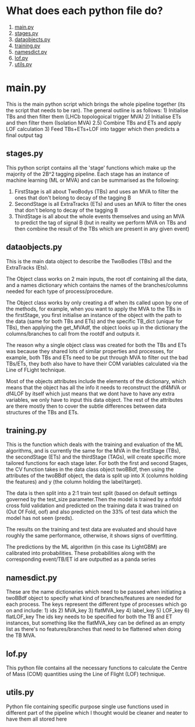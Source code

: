 # What does each python file do?
1. [main.py](#main.py)
2. [stages.py](#stages.py)
3. [dataobjects.py](#dataobjects.py)
4. [training.py](#training.py)
5. [namesdict.py](#namesdict.py)
6. [lof.py](#lof.py)
7. [utils.py](#utils.py)

# main.py
This is the main python script which brings the whole pipeline together (its the script that needs to be ran). The general outline is as follows:
    1) Initialise TBs and then filter them (LHCb topologoical trigger MVA)
    2) Initialise ETs and then filter them (Isolation MVA)
    2.5) Combine TBs and ETs and apply LOF calculation
    3) Feed TBs+ETs+LOF into tagger which then predicts a final output tag

## stages.py
This python script contains all the 'stage' functions which make up the majority of the 2B^2 tagging pipeline. Each stage has an instance of machine learning (ML or MVA) and can be summarised as the following:
   1) FirstStage is all about TwoBodys (TBs) and uses an MVA to filter the ones that don't belong to decay of the tagging B
   2) SecondStage is all ExtraTracks (ETs) and uses an MVA to filter the ones that don't belong to decay of the tagging B
   3) ThirdStage is all about the whole events themselves and using an MVA to predict the tag of signal B (but in reality
      we perform MVA on TBs and then combine the result of the TBs which are present in any given event)

## dataobjects.py
This is the main data object to describe the TwoBodies (TBs) and the ExtraTracks (Ets).

The Object class works on 2 main inputs, the root df containing all the data, and a names dictionary which contains
the names of the branches/columns needed for each type of process/procedure.

The Object class works by only creating a df when its called upon by one of the methods, for example, when you want to apply the MVA to the TBs in the firstStage, you first initialise an instance of the object with the path to the data (same for both TBs and ETs) and the specific TB_dict (unique for TBs), then applying the get_MVAdf, the object looks up in the dictionary the columns/branches to call from the rootdf and outputs it.

The reason why a single object class was created for both the TBs and ETs was because they shared lots of similar properties and processes, for example, both TBs and ETs need to be put through MVA to filter out the bad TBs/ETs, they both also have to have their COM variables calculated via the Line of FLight technique.

Most of the objects attributes include the elements of the dictionary, which means that the object has all the info it needs to reconstruct the df4MVA or df4LOF by itself which just means that we dont have to have any extra variables, we only have to input this data object. The rest of the attributes are there mostly then to cover the subtle differences between data structures of the TBs and ETs.

## training.py
This is the function which deals with the training and evaluation of the ML algorithms, and is currently the same for the MVA in the firstStage (TBs), the secondStage (ETs) and the thirdStage (TAGs), will create specific more tailored functions for each stage later. For both the first and second Stages, the CV function takes in the data class object twoBBdf, then using the attributes of the twoBBdf object, the data is split up into X (columns holding the features) and y (the column holding the label/target).

The data is then split into a 2:1 train test split (based on default settings governed by the test_size parameter.Then the model is trained by a nfold cross fold validation and predicted on the training data it was trained on (Out Of Fold, oof) and also predicted on the 33% of test data which the model has not seen (preds).

The results on the training and test data are evaluated and should have roughly the same performance, otherwise, it shows signs of overfitting.

The predictions by the ML algorithm (in this case its LightGBM) are calibrated into probabilities. These probabilities along with the corresponding event/TB/ET id are outputted as a panda series

## namesdict.py
These are the name dictionaries which need to be passed when initiating a twoBBdf object to specify what kind of branches/features are needed for each process. The keys represent the different type of processes which go on and include:
    1) ids
    2) MVA_key
    3) flatMVA_key
    4) label_key
    5) LOF_key
    6) flatLOF_key
The ids key needs to be specified for both the TB and ET instances, but something like the flatMVA_key can be defined as an empty list as there's no features/branches that need to be flattened when doing the TB MVA.

## lof.py
This python file contains all the necessary functions to calculate the Centre of Mass (COM) quantities using the Line of Flight (LOF) technique.

## utils.py
Python file containing specific purpose single use functions used in different part of the pipeline which I thought would be cleaner and neater to have them all stored here


